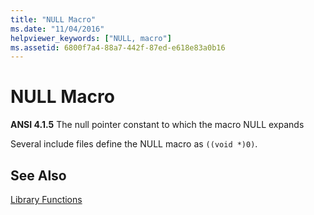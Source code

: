 ```yaml
---
title: "NULL Macro"
ms.date: "11/04/2016"
helpviewer_keywords: ["NULL, macro"]
ms.assetid: 6800f7a4-88a7-442f-87ed-e618e83a0b16
---
```

# NULL Macro

**ANSI 4.1.5** The null pointer constant to which the macro NULL expands

Several include files define the NULL macro as `((void *)0)`.

## See Also

[Library Functions](../c-language/library-functions.md)